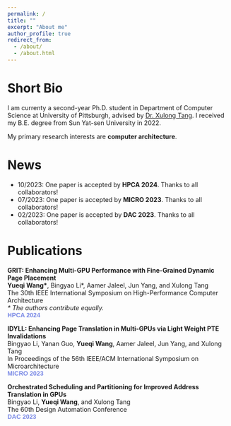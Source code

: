 ```yaml
---
permalink: /
title: ""
excerpt: "About me"
author_profile: true
redirect_from: 
  - /about/
  - /about.html
---
```




Short Bio
===

I am currenty a second-year Ph.D. student  in Department of Computer Science at University of Pittsburgh, advised by [Dr. Xulong Tang](https://xzt102.github.io/). I received my B.E. degree from Sun Yat-sen University in 2022.

My primary research interests are **computer architecture**.



News
===

* 10/2023: One paper is accepted by **HPCA 2024**. Thanks to all collaborators!
* 07/2023: One paper is accepted by **MICRO 2023**. Thanks to all collaborators!
* 02/2023: One paper is accepted by **DAC 2023**. Thanks to all collaborators!


Publications
===

**GRIT: Enhancing Multi-GPU Performance with Fine-Grained Dynamic Page Placement** \
**Yueqi Wang\***, Bingyao Li*, Aamer Jaleel, Jun Yang, and Xulong Tang \
The 30th IEEE International Symposium on High-Performance Computer Architecture \
*\* The authors contribute equally.* \
<span style="font-family: Arial; color: #7C8BE6; font-weight: bold;">HPCA 2024</span>



**IDYLL: Enhancing Page Translation in Multi-GPUs via Light Weight PTE Invalidations** \
Bingyao Li, Yanan Guo, **Yueqi Wang**, Aamer Jaleel, Jun Yang, and Xulong Tang \
In Proceedings of the 56th IEEE/ACM International Symposium on Microarchitecture \
<span style="font-family: Arial; color: #7C8BE6; font-weight: bold;">MICRO 2023</span>

**Orchestrated Scheduling and Partitioning for Improved Address Translation in GPUs** \
Bingyao Li, **Yueqi Wang**, and Xulong Tang\
The 60th Design Automation Conference\
<span style="font-family: Arial; color: #7C8BE6; font-weight: bold;">DAC 2023</span>



<!-- ctivities
===
* rua
 -->

<!-- <script>
document.write("Last modifid at: "+document.lastModified+"" )
</script>
 -->
<!-- --- -->

<!-- <a href="https://info.flagcounter.com/21GO"><img src="https://s01.flagcounter.com/map/21GO/size_s/txt_000000/border_CCCCCC/pageviews_1/viewers_0/flags_0/" alt="Flag Counter" border="0"></a> -->